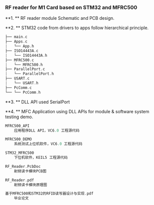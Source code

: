 ### RF reader for M1 Card based on STM32 and MFRC500

**1. ** RF reader module Schematic and PCB design.

**2. ** STM32 code from drivers to apps follow hierarchical principle.
```cpp
├── main.c
├── Apps.c
|   └── App.h
├── ISO14443A.c
|   └── ISO14443A.h
├── MFRC500.c
|   └── MFRC500.h
├── ParallelPort.c
|   └── ParallelPort.h
├── USART.c
|   └── USART.h
├── PcComm.c
└── └── PcComm.h
```
**3. ** DLL API used SerialPort

**4. ** MFC Application using DLL APIs for module & software system testing demo. 

```cpp
MFRC500_API
	应用程序DLL API，VC6.0 工程源代码

MFRC500_DEMO
	系统测试上位机软件，VC6.0 工程源代码

STM32_MFRC500
	下位机软件，KEIL5 工程源代码

RF_Reader.PcbDoc
	射频读卡模块PCB图

RF_Reader.pdf
	射频读卡模块原理图

基于MFRC500和STM32的RFID读写器设计与实现.pdf
	毕业论文
```